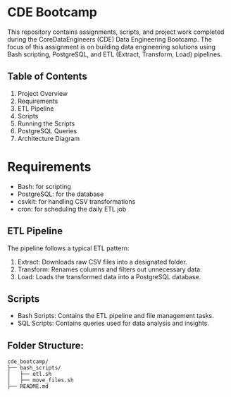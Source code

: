 # CDE Bootcamp
This repository contains assignments, scripts, and project work completed during the CoreDataEngineers (CDE) Data Engineering Bootcamp. The focus of this assignment is on building data engineering solutions using Bash scripting, PostgreSQL, and ETL (Extract, Transform, Load) pipelines.

## Table of Contents
1. Project Overview
2. Requirements
3. ETL Pipeline
4. Scripts
5. Running the Scripts
6. PostgreSQL Queries
7. Architecture Diagram

# Requirements
* Bash: for scripting
* PostgreSQL: for the database
* csvkit: for handling CSV transformations
* cron: for scheduling the daily ETL job

## ETL Pipeline
The pipeline follows a typical ETL pattern:

1. Extract: Downloads raw CSV files into a designated folder.
2. Transform: Renames columns and filters out unnecessary data.
3. Load: Loads the transformed data into a PostgreSQL database.

## Scripts
* Bash Scripts: Contains the ETL pipeline and file management tasks.
* SQL Scripts: Contains queries used for data analysis and insights.

## Folder Structure:
```
cde_bootcamp/
├── bash_scripts/
│   ├── etl.sh
│   ├── move_files.sh
├── README.md
```